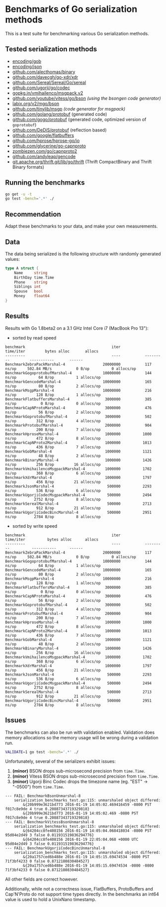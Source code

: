 # Benchmarks of Go serialization methods

This is a test suite for benchmarking various Go serialization methods.

## Tested serialization methods

- [encoding/gob](http://golang.org/pkg/encoding/gob/)
- [encoding/json](http://golang.org/pkg/encoding/json/)
- [github.com/alecthomas/binary](https://github.com/alecthomas/binary)
- [github.com/davecgh/go-xdr/xdr](https://github.com/davecgh/go-xdr)
- [github.com/Sereal/Sereal/Go/sereal](https://github.com/Sereal/Sereal)
- [github.com/ugorji/go/codec](https://github.com/ugorji/go/tree/master/codec)
- [gopkg.in/vmihailenco/msgpack.v2](https://github.com/vmihailenco/msgpack)
- [github.com/youtube/vitess/go/bson](https://github.com/youtube/vitess/tree/master/go/bson) *(using the bsongen code generator)*
- [labix.org/v2/mgo/bson](https://labix.org/v2/mgo/bson)
- [github.com/tinylib/msgp](https://github.com/tinylib/msgp) *(code generator for msgpack)*
- [github.com/golang/protobuf](https://github.com/golang/protobuf) (generated code)
- [github.com/gogo/protobuf](https://gogo.github.io/) (generated code, optimized version of `goprotobuf`)
- [github.com/DeDiS/protobuf](https://github.com/DeDiS/protobuf) (reflection based)
- [github.com/google/flatbuffers](https://github.com/google/flatbuffers)
- [github.com/hprose/hprose-go/io](https://github.com/hprose/hprose-go)
- [github.com/glycerine/go-capnproto](https://github.com/glycerine/go-capnproto)
- [zombiezen.com/go/capnproto2](https://godoc.org/zombiezen.com/go/capnproto2)
- [github.com/andyleap/gencode](https://github.com/andyleap/gencode)
- [git.apache.org/thrift.git/lib/go/thrift](https://thrift.apache.org/lib/go) (Thrift CompactBinary and Thrift Binary formats)

## Running the benchmarks

```bash
go get -u -t
go test -bench='.*' ./
```

## Recommendation

Adapt these benchmarks to your data, and make your own measurements.

## Data

The data being serialized is the following structure with randomly generated values:

```go
type A struct {
    Name     string
    BirthDay time.Time
    Phone    string
    Siblings int
    Spouse   bool
    Money    float64
}
```


## Results

Results with Go 1.8beta2 on a 3.1 GHz Intel Core i7 (MacBook Pro 13"):

* sorted by read speed

```
benchmark                                       iter           time/iter         bytes alloc       allocs
---------                                       ----           ---------         -----------       ------
BenchmarkZebraPackMarshal-4              	20000000	       117 ns/op	 502.84 MB/s	       0 B/op	       0 allocs/op
BenchmarkGogoprotobufMarshal-4           	10000000	       144 ns/op	      64 B/op	       1 allocs/op
BenchmarkGencodeMarshal-4                	10000000	       165 ns/op	      80 B/op	       2 allocs/op
BenchmarkMsgpMarshal-4                   	10000000	       216 ns/op	     128 B/op	       1 allocs/op
BenchmarkFlatbuffersMarshal-4            	 3000000	       385 ns/op	       0 B/op	       0 allocs/op
BenchmarkCapNProtoMarshal-4              	 3000000	       476 ns/op	      56 B/op	       2 allocs/op
BenchmarkGoprotobufMarshal-4             	 3000000	       502 ns/op	     312 B/op	       4 allocs/op
BenchmarkProtobufMarshal-4               	 2000000	       904 ns/op	     200 B/op	       7 allocs/op
BenchmarkHproseMarshal-4                 	 1000000	      1000 ns/op	     472 B/op	       8 allocs/op
BenchmarkCapNProto2Marshal-4             	 1000000	      1013 ns/op	     436 B/op	       7 allocs/op
BenchmarkGobMarshal-4                    	 1000000	      1121 ns/op	      48 B/op	       2 allocs/op
BenchmarkBinaryMarshal-4                 	 1000000	      1426 ns/op	     256 B/op	      16 allocs/op
BenchmarkVmihailencoMsgpackMarshal-4     	 1000000	      1702 ns/op	     368 B/op	       6 allocs/op
BenchmarkXdrMarshal-4                    	 1000000	      1797 ns/op	     456 B/op	      21 allocs/op
BenchmarkJsonMarshal-4                   	  500000	      2293 ns/op	     536 B/op	       6 allocs/op
BenchmarkUgorjiCodecMsgpackMarshal-4     	  500000	      2494 ns/op	    2752 B/op	       8 allocs/op
BenchmarkSerealMarshal-4                 	  500000	      2713 ns/op	     912 B/op	      21 allocs/op
BenchmarkUgorjiCodecBincMarshal-4        	  500000	      2951 ns/op	    2784 B/op	       8 allocs/op
```

* sorted by write speed


```
benchmark                                       iter           time/iter          bytes alloc      allocs
---------                                       ----           ---------          -----------      ------
BenchmarkZebraPackMarshal-4              	20000000	       117 ns/op	 502.84 MB/s	       0 B/op	       0 allocs/op
BenchmarkGogoprotobufMarshal-4           	10000000	       144 ns/op	      64 B/op	       1 allocs/op
BenchmarkGencodeMarshal-4                	10000000	       165 ns/op	      80 B/op	       2 allocs/op
BenchmarkMsgpMarshal-4                   	10000000	       216 ns/op	     128 B/op	       1 allocs/op
BenchmarkFlatbuffersMarshal-4            	 3000000	       385 ns/op	       0 B/op	       0 allocs/op
BenchmarkCapNProtoMarshal-4              	 3000000	       476 ns/op	      56 B/op	       2 allocs/op
BenchmarkGoprotobufMarshal-4             	 3000000	       502 ns/op	     312 B/op	       4 allocs/op
BenchmarkProtobufMarshal-4               	 2000000	       904 ns/op	     200 B/op	       7 allocs/op
BenchmarkHproseMarshal-4                 	 1000000	      1000 ns/op	     472 B/op	       8 allocs/op
BenchmarkCapNProto2Marshal-4             	 1000000	      1013 ns/op	     436 B/op	       7 allocs/op
BenchmarkGobMarshal-4                    	 1000000	      1121 ns/op	      48 B/op	       2 allocs/op
BenchmarkBinaryMarshal-4                 	 1000000	      1426 ns/op	     256 B/op	      16 allocs/op
BenchmarkVmihailencoMsgpackMarshal-4     	 1000000	      1702 ns/op	     368 B/op	       6 allocs/op
BenchmarkXdrMarshal-4                    	 1000000	      1797 ns/op	     456 B/op	      21 allocs/op
BenchmarkJsonMarshal-4                   	  500000	      2293 ns/op	     536 B/op	       6 allocs/op
BenchmarkUgorjiCodecMsgpackMarshal-4     	  500000	      2494 ns/op	    2752 B/op	       8 allocs/op
BenchmarkSerealMarshal-4                 	  500000	      2713 ns/op	     912 B/op	      21 allocs/op
BenchmarkUgorjiCodecBincMarshal-4        	  500000	      2951 ns/op	    2784 B/op	       8 allocs/op
```

## Issues


The benchmarks can also be run with validation enabled. Validation does memory allocations so the memory usage will be wrong during a validation run.

```bash
VALIDATE=1 go test -bench='.*' ./
```

Unfortunately, several of the serializers exhibit issues:

1. **(minor)** BSON drops sub-microsecond precision from `time.Time`.
2. **(minor)** Vitess BSON drops sub-microsecond precision from `time.Time`.
3. **(minor)** Ugorji Binc Codec drops the timezone name (eg. "EST" -> "-0500") from `time.Time`.

```
--- FAIL: BenchmarkBsonUnmarshal-8
    serialization_benchmarks_test.go:115: unmarshaled object differed:
        &{20b999e3621bd773 2016-01-19 14:05:02.469416459 -0800 PST f017c8e9de 4 true 0.20887343719329818}
        &{20b999e3621bd773 2016-01-19 14:05:02.469 -0800 PST f017c8e9de 4 true 0.20887343719329818}
--- FAIL: BenchmarkVitessBsonUnmarshal-8
    serialization_benchmarks_test.go:115: unmarshaled object differed:
        &{64204cc8fe408156 2016-01-19 14:05:04.068418034 -0800 PST 95d04e2d49 3 false 0.011931519836294776}
        &{64204cc8fe408156 2016-01-19 22:05:04.068 +0000 UTC 95d04e2d49 3 false 0.011931519836294776}
--- FAIL: BenchmarkUgorjiCodecBincUnmarshal-8
    serialization_benchmarks_test.go:115: unmarshaled object differed:
        &{20a1757ced6b488e 2016-01-19 14:05:15.69474534 -0800 PST 71f3bf4233 0 false 0.8712180830484527}
        &{20a1757ced6b488e 2016-01-19 14:05:15.69474534 -0800 -0800 71f3bf4233 0 false 0.8712180830484527}
```

All other fields are correct however.

Additionally, while not a correctness issue, FlatBuffers, ProtoBuffers and Cap'N'Proto do not
support time types directly. In the benchmarks an int64 value is used to hold a UnixNano timestamp.
